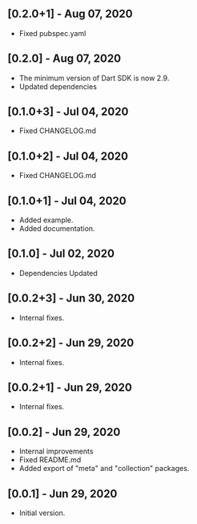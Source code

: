 ## [0.2.0+1] - Aug 07, 2020

* Fixed pubspec.yaml

## [0.2.0] - Aug 07, 2020

* The minimum version of Dart SDK is now 2.9.
* Updated dependencies

## [0.1.0+3] - Jul 04, 2020

* Fixed CHANGELOG.md

## [0.1.0+2] - Jul 04, 2020

* Fixed CHANGELOG.md

## [0.1.0+1] - Jul 04, 2020

* Added example.
* Added documentation.

## [0.1.0] - Jul 02, 2020

* Dependencies Updated

## [0.0.2+3] - Jun 30, 2020

* Internal fixes.

## [0.0.2+2] - Jun 29, 2020

* Internal fixes.

## [0.0.2+1] - Jun 29, 2020

* Internal fixes.

## [0.0.2] - Jun 29, 2020

* Internal improvements
* Fixed README.md
* Added export of "meta" and "collection" packages.

## [0.0.1] - Jun 29, 2020

* Initial version.
